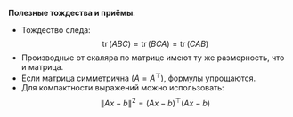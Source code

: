 **Полезные тождества и приёмы**:
- Тождество следа:
  $$\operatorname{tr}(ABC) = \operatorname{tr}(BCA) = \operatorname{tr}(CAB)$$
- Производные от скаляра по матрице имеют ту же размерность, что и матрица.
- Если матрица симметрична ($A = A^\top$), формулы упрощаются.
- Для компактности выражений можно использовать:
  $$ \|Ax - b\|^2 = (Ax - b)^\top (Ax - b) $$